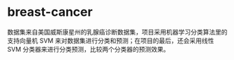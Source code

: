 # breast-cancer

数据集来自美国威斯康星州的乳腺癌诊断数据集，项目采用机器学习分类算法里的支持向量机 SVM 来对数据集进行分类和预测；在项目的最后，还会采用线性 SVM 分类器来进行分类预测，比较两个分类器的预测效果。